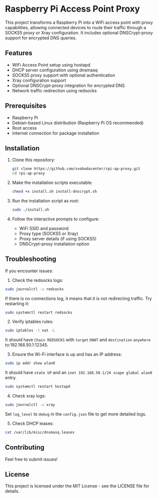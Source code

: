 # Raspberry Pi Access Point Proxy

This project transforms a Raspberry Pi into a WiFi access point with proxy capabilities, allowing connected devices to route their traffic through a SOCKS5 proxy or Xray configuration. It includes optional DNSCrypt-proxy support for encrypted DNS queries.

## Features

- WiFi Access Point setup using hostapd
- DHCP server configuration using dnsmasq
- SOCKS5 proxy support with optional authentication
- Xray configuration support
- Optional DNSCrypt-proxy integration for encrypted DNS
- Network traffic redirection using redsocks

## Prerequisites

- Raspberry Pi
- Debian-based Linux distribution (Raspberry Pi OS recommended)
- Root access
- Internet connection for package installation

## Installation

1. Clone this repository:
   ```bash
   git clone https://github.com/svobodacenter/rpi-ap-proxy.git
   cd rpi-ap-proxy
   ```

2. Make the installation scripts executable:
   ```bash
   chmod +x install.sh install-dnscrypt.sh
   ```

3. Run the installation script as root:
   ```bash
   sudo ./install.sh
   ```

4. Follow the interactive prompts to configure:
   - WiFi SSID and password
   - Proxy type (SOCKS5 or Xray)
   - Proxy server details (if using SOCKS5)
   - DNSCrypt-proxy installation option


## Troubleshooting

If you encounter issues:

1. Check the redsocks logs:
```bash
sudo journalctl -u redsocks
```
If there is no connections log, it means that it is not redirecting traffic. Try restarting it:
```bash
sudo systemctl restart redsocks
```

2. Verify iptables rules:
```bash
sudo iptables -t nat -L
```
It should have `Chain REDSOCKS` with `target` `DNAT` and `destination` `anywhere` to:192.168.50.1:12345.

3. Ensure the Wi-Fi interface is up and has an IP address:
```bash
sudo ip addr show wlan0
```
It should have `state UP` and an `inet 192.168.50.1/24 scope global wlan0` entry.

```bash
sudo systemctl restart hostapd
```


4. Check xray logs:
```bash
sudo journalctl -u xray
```
Set `log_level` to `debug` in the `config.json` file to get more detailed logs.

5. Check DHCP leases:
```bash
cat /var/lib/misc/dnsmasq.leases
```

## Contributing

Feel free to submit issues!

## License

This project is licensed under the MIT License - see the LICENSE file for details. 
